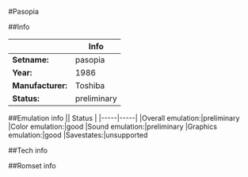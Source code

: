 #Pasopia

##Info

||Info|
|-----|-----|
|**Setname:**|pasopia
|**Year:**|1986
|**Manufacturer:**|Toshiba
|**Status:**|preliminary

##Emulation info
|| Status |
|-----|-----|
|Overall emulation:|preliminary
|Color emulation:|good
|Sound emulation:|preliminary
|Graphics emulation:|good
|Savestates:|unsupported

##Tech info

##Romset info

<!--- START OF EDITED COMMENT DO NOT TOUCH TEXT ABOVE-->
